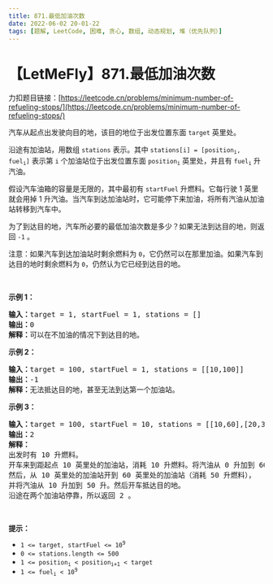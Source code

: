 ```yaml
---
title: 871.最低加油次数
date: 2022-06-02 20-01-22
tags: [题解, LeetCode, 困难, 贪心, 数组, 动态规划, 堆（优先队列）]
---
```


# 【LetMeFly】871.最低加油次数

力扣题目链接：[https://leetcode.cn/problems/minimum-number-of-refueling-stops/](https://leetcode.cn/problems/minimum-number-of-refueling-stops/)

<p>汽车从起点出发驶向目的地，该目的地位于出发位置东面 <code>target</code>&nbsp;英里处。</p>

<p>沿途有加油站，用数组&nbsp;<code>stations</code> 表示。其中 <code>stations[i] = [position<sub>i</sub>, fuel<sub>i</sub>]</code> 表示第 <code>i</code> 个加油站位于出发位置东面&nbsp;<code>position<sub>i</sub></code> 英里处，并且有&nbsp;<code>fuel<sub>i</sub></code>&nbsp;升汽油。</p>

<p>假设汽车油箱的容量是无限的，其中最初有&nbsp;<code>startFuel</code>&nbsp;升燃料。它每行驶 1 英里就会用掉 1 升汽油。当汽车到达加油站时，它可能停下来加油，将所有汽油从加油站转移到汽车中。</p>

<p>为了到达目的地，汽车所必要的最低加油次数是多少？如果无法到达目的地，则返回 <code>-1</code> 。</p>

<p>注意：如果汽车到达加油站时剩余燃料为 <code>0</code>，它仍然可以在那里加油。如果汽车到达目的地时剩余燃料为 <code>0</code>，仍然认为它已经到达目的地。</p>

<p>&nbsp;</p>

<p><strong>示例 1：</strong></p>

<pre>
<strong>输入：</strong>target = 1, startFuel = 1, stations = []
<strong>输出：</strong>0
<strong>解释：</strong>可以在不加油的情况下到达目的地。
</pre>

<p><strong>示例 2：</strong></p>

<pre>
<strong>输入：</strong>target = 100, startFuel = 1, stations = [[10,100]]
<strong>输出：</strong>-1
<strong>解释：</strong>无法抵达目的地，甚至无法到达第一个加油站。
</pre>

<p><strong>示例 3：</strong></p>

<pre>
<strong>输入：</strong>target = 100, startFuel = 10, stations = [[10,60],[20,30],[30,30],[60,40]]
<strong>输出：</strong>2
<strong>解释：</strong>
出发时有 10 升燃料。
开车来到距起点 10 英里处的加油站，消耗 10 升燃料。将汽油从 0 升加到 60 升。
然后，从 10 英里处的加油站开到 60 英里处的加油站（消耗 50 升燃料），
并将汽油从 10 升加到 50 升。然后开车抵达目的地。
沿途在两个加油站停靠，所以返回 2 。
</pre>

<p>&nbsp;</p>

<p><strong>提示：</strong></p>

<ul>
	<li><code>1 &lt;= target, startFuel &lt;= 10<sup>9</sup></code></li>
	<li><code>0 &lt;= stations.length &lt;= 500</code></li>
	<li><code>1 &lt;= position<sub>i</sub> &lt; position<sub>i+1</sub> &lt; target</code></li>
	<li><code>1 &lt;= fuel<sub>i</sub> &lt; 10<sup>9</sup></code></li>
</ul>


    